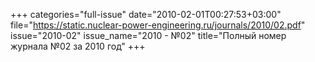 +++
categories="full-issue"
date="2010-02-01T00:27:53+03:00"
file="https://static.nuclear-power-engineering.ru/journals/2010/02.pdf"
issue="2010-02"
issue_name="2010 - №02"
title="Полный номер журнала №02 за 2010 год"
+++